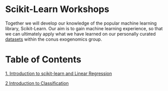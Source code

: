 # Scikit-Learn Workshops

Together we will develop our knowledge of the popular machine learning library, Scikit-Learn. Our aim is to gain machine learning experience, so that we can ultimately apply what we have learned on our personally curated [datasets](https://github.com/INASIC/conus-exogenomics/tree/master/machine_learning/datasets) within the conus exogenomics group. 

# Table of Contents

[1. Introduction to scikit-learn and Linear Regression](https://github.com/INASIC/conus-exogenomics/blob/master/machine_learning/workshops/sklearn/tutorials/linear_regression/intro-sklearn.ipynb)

[2 Introduction to Classification](https://github.com/INASIC/conus-exogenomics/tree/master/machine_learning/workshops/sklearn/tutorials/classification)
